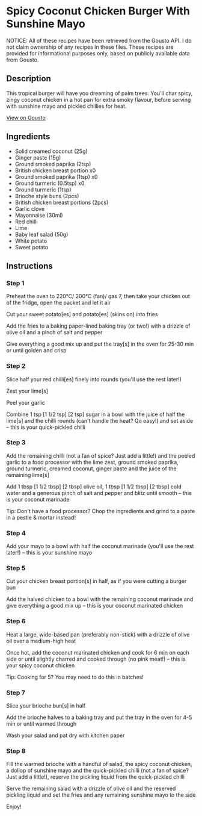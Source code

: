 # Spicy Coconut Chicken Burger With Sunshine Mayo

NOTICE: All of these recipes have been retrieved from the Gousto API. I do not claim ownership of any recipes in these files. These recipes are provided for informational purposes only, based on publicly available data from Gousto.

## Description

This tropical burger will have you dreaming of palm trees. You'll char spicy, zingy coconut chicken in a hot pan for extra smoky flavour, before serving with sunshine mayo and pickled chillies for heat. 

[View on Gousto](https://www.gousto.co.uk/recipes/cookbook/spicy-coconut-chicken-burger-with-sunshine-mayo)

## Ingredients

- Solid creamed coconut (25g)
- Ginger paste (15g)
- Ground smoked paprika (2tsp)
- British chicken breast portion x0
- Ground smoked paprika (1tsp) x0
- Ground turmeric (0.5tsp) x0
- Ground turmeric (1tsp)
- Brioche style buns (2pcs)
- British chicken breast portions (2pcs)
- Garlic clove
- Mayonnaise (30ml)
- Red chilli
- Lime
- Baby leaf salad (50g)
- White potato
- Sweet potato

## Instructions


### Step 1

Preheat the oven to 220°C/ 200°C (fan)/ gas 7, then take your chicken out of the fridge, open the packet and let it air

Cut your sweet potato[es] and potato[es] (skins on) into fries

Add the fries to a baking paper-lined baking tray (or two!) with a drizzle of olive oil and a pinch of salt and pepper

Give everything a good mix up and put the tray[s] in the oven for 25-30 min or until golden and crisp


### Step 2

Slice half your red chilli[es] finely into rounds (you'll use the rest later!)

Zest your lime[s]

Peel your garlic

Combine 1 tsp <span class="text-purple">[1 1/2 tsp]</span> <span class="text-danger">[2 tsp]</span> sugar in a bowl with the juice of half the lime[s] and the chilli rounds (can't handle the heat? Go easy!) and set aside – this is your quick-pickled chilli


### Step 3

Add the remaining chilli (not a fan of spice? Just add a little!) and the peeled garlic to a food processor with the lime zest, ground smoked paprika, ground turmeric, creamed coconut, ginger paste and the juice of the remaining lime[s]

Add 1 tbsp <span class="text-purple">[1 1/2 tbsp]</span> <span class="text-danger">[2 tbsp]</span> olive oil, 1 tbsp<span class="text-purple"> [1 1/2 tbsp]</span> <span class="text-danger">[2 tbsp]</span> cold water and a generous pinch of salt and pepper and blitz until smooth – this is your coconut marinade

Tip: Don't have a food processor? Chop the ingredients and grind to a paste in a pestle & mortar instead!


### Step 4

Add your mayo to a bowl with half the coconut marinade (you'll use the rest later!) – this is your sunshine mayo


### Step 5

Cut your chicken breast portion[s] in half, as if you were cutting a burger bun

Add the halved chicken to a bowl with the remaining coconut marinade and give everything a good mix up – this is your coconut marinated chicken


### Step 6

Heat a large, wide-based pan (preferably non-stick) with a drizzle of olive oil over a medium-high heat

Once hot, add the coconut marinated chicken and cook for 6 min on each side or until slightly charred and cooked through (no pink meat!) – this is your spicy coconut chicken

Tip: Cooking for 5? You may need to do this in batches!


### Step 7

Slice your brioche bun[s] in half

Add the brioche halves to a baking tray and put the tray in the oven for 4-5 min or until warmed through

Wash your salad and pat dry with kitchen paper

### Step 8

Fill the warmed brioche with a handful of salad, the spicy coconut chicken, a dollop of sunshine mayo and the quick-pickled chilli (not a fan of spice? Just add a little!), reserve the pickling liquid from the quick-pickled chilli

Serve the remaining salad with a drizzle of olive oil and the reserved pickling liquid and set the fries and any remaining sunshine mayo to the side

Enjoy!


